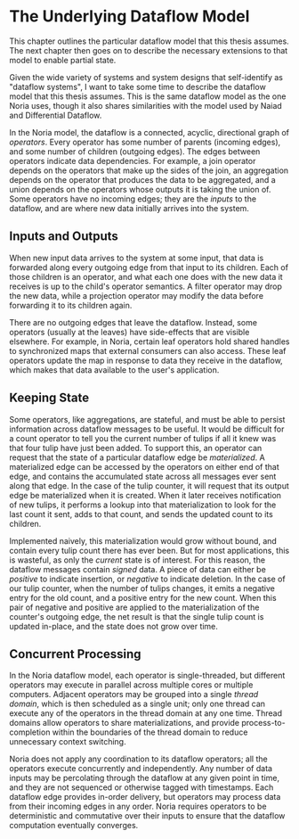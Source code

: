 # The Underlying Dataflow Model

This chapter outlines the particular dataflow model that this thesis
assumes. The next chapter then goes on to describe the necessary
extensions to that model to enable partial state.

Given the wide variety of systems and system designs that self-identify
as "dataflow systems", I want to take some time to describe the dataflow
model that this thesis assumes. This is the same dataflow model as the
one Noria uses, though it also shares similarities with the model used
by Naiad and Differential Dataflow.

In the Noria model, the dataflow is a connected, acyclic, directional
graph of _operators_. Every operator has some number of parents
(incoming edges), and some number of children (outgoing edges). The
edges between operators indicate data dependencies. For example, a join
operator depends on the operators that make up the sides of the join, an
aggregation depends on the operator that produces the data to be
aggregated, and a union depends on the operators whose outputs it is
taking the union of. Some operators have no incoming edges; they are the
_inputs_ to the dataflow, and are where new data initially arrives into
the system.

## Inputs and Outputs

When new input data arrives to the system at some input, that data is
forwarded along every outgoing edge from that input to its children.
Each of those children is an operator, and what each one does with the
new data it receives is up to the child's operator semantics. A filter
operator may drop the new data, while a projection operator may modify
the data before forwarding it to its children again.

There are no outgoing edges that leave the dataflow. Instead, some
operators (usually at the leaves) have side-effects that are visible
elsewhere. For example, in Noria, certain leaf operators hold shared
handles to synchronized maps that external consumers can also access.
These leaf operators update the map in response to data they receive in
the dataflow, which makes that data available to the user's application.

## Keeping State

Some operators, like aggregations, are stateful, and must be able to
persist information across dataflow messages to be useful. It would be
difficult for a count operator to tell you the current number of tulips
if all it knew was that four tulip have just been added. To support
this, an operator can request that the state of a particular dataflow
edge be _materialized_. A materialized edge can be accessed by the
operators on either end of that edge, and contains the accumulated state
across all messages ever sent along that edge. In the case of the tulip
counter, it will request that its output edge be materialized when it is
created. When it later receives notification of new tulips, it performs
a lookup into that materialization to look for the last count it sent,
adds to that count, and sends the updated count to its children.

Implemented naively, this materialization would grow without bound,
and contain every tulip count there has ever been. But for most
applications, this is wasteful, as only the _current_ state is of
interest. For this reason, the dataflow messages contain _signed_ data.
A piece of data can either be _positive_ to indicate insertion, or
_negative_ to indicate deletion. In the case of our tulip counter, when
the number of tulips changes, it emits a negative entry for the old
count, and a positive entry for the new count. When this pair of
negative and positive are applied to the materialization of the
counter's outgoing edge, the net result is that the single tulip count
is updated in-place, and the state does not grow over time.

<!-- the below is possibly more implementation than design? -->

## Concurrent Processing

In the Noria dataflow model, each operator is single-threaded, but
different operators may execute in parallel across multiple cores or
multiple computers. Adjacent operators may be grouped into a single
_thread domain_, which is then scheduled as a single unit; only one
thread can execute any of the operators in the thread domain at any one
time. Thread domains allow operators to share materializations, and
provide process-to-completion within the boundaries of the thread domain
to reduce unnecessary context switching.

Noria does not apply any coordination to its dataflow operators; all
the operators execute concurrently and independently. Any number of data
inputs may be percolating through the dataflow at any given point in
time, and they are not sequenced or otherwise tagged with timestamps.
Each dataflow edge provides in-order delivery, but operators may process
data from their incoming edges in any order. Noria requires operators to
be deterministic and commutative over their inputs to ensure that the
dataflow computation eventually converges.
